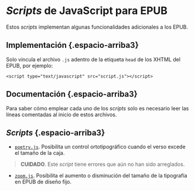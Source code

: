 # _Scripts_ de JavaScript para EPUB

Estos _scripts_ implementan algunas funcionalidades
adicionales a los EPUB.

## Implementación {.espacio-arriba3}

Solo vincula el archivo `.js` adentro de la etiqueta
`head` de los XHTML del EPUB, por ejemplo:

```
<script type="text/javascript" src="script.js"></script>
```

## Documentación {.espacio-arriba3}

Para saber cómo emplear cada uno de los _scripts_
solo es necesario leer las líneas comentadas al
inicio de estos archivos.

## *Scripts* {.espacio-arriba3}

* [`poetry.js`](https://github.com/NikaZhenya/pecas/blob/master/epub/others/javascript/poetry.js). 
  Posibilita un control ortotipográfico cuando el verso excede el tamaño de la caja.

> **CUIDADO**. Este _script_ tiene errores que aún no han sido
> arreglados.

* [`zoom.js`](https://github.com/NikaZhenya/pecas/blob/master/epub/others/javascript/zoom.js). 
  Posibilita el aumento o disminución del tamaño de la tipografía en EPUB de diseño fijo.

